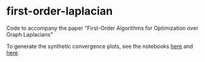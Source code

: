 # first-order-laplacian
Code to accompany the paper "First-Order Algorithms for Optimization over Graph Laplacians"

To generate the synthetic convergence plots, see the notebooks [here](https://github.com/twmaunu/first-order-laplacian/blob/main/experiments_conv.ipynb) and [here](https://github.com/twmaunu/first-order-laplacian/blob/main/experiments_conv_proj.ipynb).
